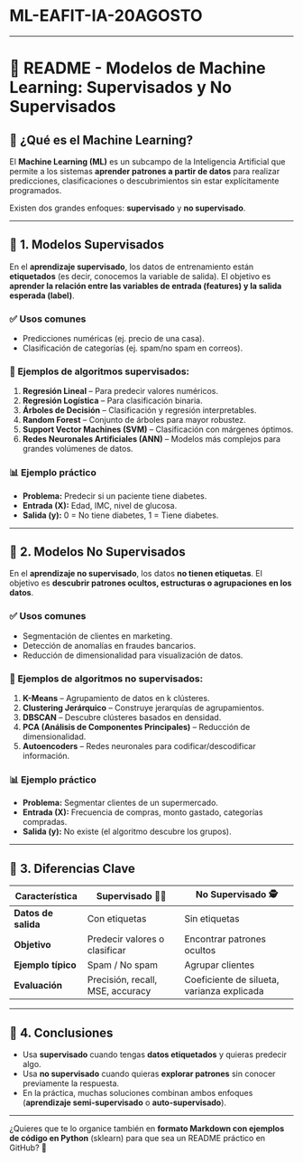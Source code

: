 # ML-EAFIT-IA-20AGOSTO

---

# 📘 README - Modelos de Machine Learning: Supervisados y No Supervisados

## 🔹 ¿Qué es el Machine Learning?

El **Machine Learning (ML)** es un subcampo de la Inteligencia Artificial que permite a los sistemas **aprender patrones a partir de datos** para realizar predicciones, clasificaciones o descubrimientos sin estar explícitamente programados.

Existen dos grandes enfoques: **supervisado** y **no supervisado**.

---

## 🔹 1. Modelos Supervisados

En el **aprendizaje supervisado**, los datos de entrenamiento están **etiquetados** (es decir, conocemos la variable de salida).
El objetivo es **aprender la relación entre las variables de entrada (features) y la salida esperada (label)**.

### ✅ Usos comunes

* Predicciones numéricas (ej. precio de una casa).
* Clasificación de categorías (ej. spam/no spam en correos).

### 📌 Ejemplos de algoritmos supervisados:

1. **Regresión Lineal** – Para predecir valores numéricos.
2. **Regresión Logística** – Para clasificación binaria.
3. **Árboles de Decisión** – Clasificación y regresión interpretables.
4. **Random Forest** – Conjunto de árboles para mayor robustez.
5. **Support Vector Machines (SVM)** – Clasificación con márgenes óptimos.
6. **Redes Neuronales Artificiales (ANN)** – Modelos más complejos para grandes volúmenes de datos.

### 📊 Ejemplo práctico

* **Problema:** Predecir si un paciente tiene diabetes.
* **Entrada (X):** Edad, IMC, nivel de glucosa.
* **Salida (y):** 0 = No tiene diabetes, 1 = Tiene diabetes.

---

## 🔹 2. Modelos No Supervisados

En el **aprendizaje no supervisado**, los datos **no tienen etiquetas**.
El objetivo es **descubrir patrones ocultos, estructuras o agrupaciones en los datos**.

### ✅ Usos comunes

* Segmentación de clientes en marketing.
* Detección de anomalías en fraudes bancarios.
* Reducción de dimensionalidad para visualización de datos.

### 📌 Ejemplos de algoritmos no supervisados:

1. **K-Means** – Agrupamiento de datos en k clústeres.
2. **Clustering Jerárquico** – Construye jerarquías de agrupamientos.
3. **DBSCAN** – Descubre clústeres basados en densidad.
4. **PCA (Análisis de Componentes Principales)** – Reducción de dimensionalidad.
5. **Autoencoders** – Redes neuronales para codificar/descodificar información.

### 📊 Ejemplo práctico

* **Problema:** Segmentar clientes de un supermercado.
* **Entrada (X):** Frecuencia de compras, monto gastado, categorías compradas.
* **Salida (y):** No existe (el algoritmo descubre los grupos).

---

## 🔹 3. Diferencias Clave

| Característica      | Supervisado 🧑‍🏫                | No Supervisado 🕵️                         |
| ------------------- | -------------------------------- | ------------------------------------------ |
| **Datos de salida** | Con etiquetas                    | Sin etiquetas                              |
| **Objetivo**        | Predecir valores o clasificar    | Encontrar patrones ocultos                 |
| **Ejemplo típico**  | Spam / No spam                   | Agrupar clientes                           |
| **Evaluación**      | Precisión, recall, MSE, accuracy | Coeficiente de silueta, varianza explicada |

---

## 🔹 4. Conclusiones

* Usa **supervisado** cuando tengas **datos etiquetados** y quieras predecir algo.
* Usa **no supervisado** cuando quieras **explorar patrones** sin conocer previamente la respuesta.
* En la práctica, muchas soluciones combinan ambos enfoques (**aprendizaje semi-supervisado** o **auto-supervisado**).

---

¿Quieres que te lo organice también en **formato Markdown con ejemplos de código en Python** (sklearn) para que sea un README práctico en GitHub? 🚀

